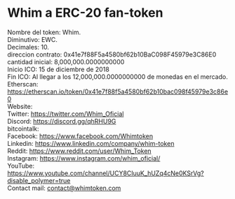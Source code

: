# Whim a ERC-20 fan-token 
Nombre del token: Whim.  
Diminutivo: EWC.  
Decimales: 10.  
direccion contrato: 0x41e7f88F5a4580bf62b10BaC098F45979e3C86E0  
cantidad inicial: 8,000,000.0000000000  
Inicio ICO: 15 de diciembre de 2018  
Fin ICO: Al llegar a los 12,000,000.0000000000 de monedas en el mercado.  
Etherscan: https://etherscan.io/token/0x41e7f88f5a4580bf62b10bac098f45979e3c86e0   
Website:   
Twitter: https://twitter.com/Whim_Oficial  
Discord: https://discord.gg/qhRHU9G   
bitcointalk:  
Facebook: https://www.facebook.com/Whimtoken  
Linkedin: https://www.linkedin.com/company/whim-token  
Reddit: https://www.reddit.com/user/Whim_Token    
Instagram: https://www.instagram.com/whim_oficial/    
YouTube: https://www.youtube.com/channel/UCY8CIuuK_hUZq4cNe0KSrVg?disable_polymer=true  
Contact mail: contact@whimtoken.com  
